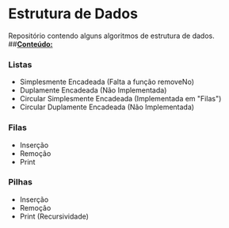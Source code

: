 # <b>Estrutura de Dados</b>
Repositório contendo alguns algoritmos de estrutura de dados.
##<b><u>Conteúdo:</u></b>
### <b>Listas</b>
* Simplesmente Encadeada (Falta a função removeNo)
* Duplamente Encadeada (Não Implementada)
* Circular Simplesmente Encadeada (Implementada em "Filas")
* Circular Duplamente Encadeada (Não Implementada)

### <b>Filas</b>
* Inserção
* Remoção
* Print

### <b>Pilhas</b>
* Inserção
* Remoção
* Print (Recursividade)
